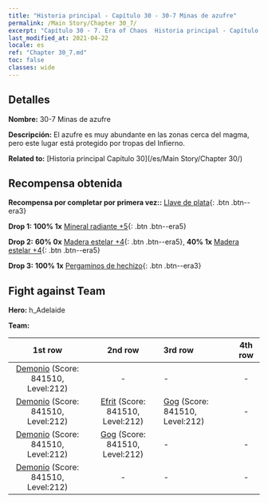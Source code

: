 ```yaml
---
title: "Historia principal - Capítulo 30 - 30-7 Minas de azufre"
permalink: /Main Story/Chapter 30_7/
excerpt: "Capítulo 30 - 7. Era of Chaos  Historia principal - Capítulo 30_7. 30-7 Minas de azufre"
last_modified_at: 2021-04-22
locale: es
ref: "Chapter 30_7.md"
toc: false
classes: wide
---
```


## Detalles

 **Nombre:** 30-7 Minas de azufre

 **Descripción:** El azufre es muy abundante en las zonas cerca del magma, pero este lugar está protegido por tropas del Infierno.

 **Related to:** [Historia principal Capítulo 30](/es/Main Story/Chapter 30/)

## Recompensa obtenida

 **Recompensa por completar por primera vez::** [Llave de plata](/ItemsES/con_693/){: .btn .btn--era3}

 **Drop 1:** **100% 1x** [Mineral radiante +5](/ItemsES/mat_96/){: .btn .btn--era5}

 **Drop 2:** **60% 0x** [Madera estelar +4](/ItemsES/mat_90/){: .btn .btn--era5}, **40% 1x** [Madera estelar +4](/ItemsES/mat_90/){: .btn .btn--era5}

 **Drop 3:** **100% 1x** [Pergaminos de hechizo](/ItemsES/con_694/){: .btn .btn--era3}


## Fight against Team
 **Hero:** h_Adelaide

 **Team:**


  | 1st row | 2nd row | 3rd row | 4th row |
  |:----:|:----:|:----|:----:|
  | [Demonio](/es/units/Demon/) (Score: 841510, Level:212)  | - | - | - |
  | [Demonio](/es/units/Demon/) (Score: 841510, Level:212)  | [Efrit](/es/units/Efreeti/) (Score: 841510, Level:212)  | [Gog](/es/units/Gog/) (Score: 841510, Level:212)  | - |
  | [Demonio](/es/units/Demon/) (Score: 841510, Level:212)  | [Gog](/es/units/Gog/) (Score: 841510, Level:212)  | - | - |
  | [Demonio](/es/units/Demon/) (Score: 841510, Level:212)  | - | - | - |


